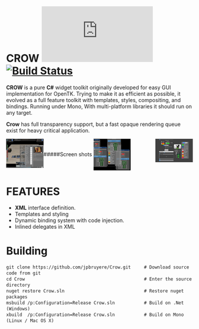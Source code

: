 CROW [![NuGet Version and Downloads](https://buildstats.info/nuget/Crow.dll)](https://www.nuget.org/packages/Crow.dll/) [![Build Status](https://travis-ci.org/jpbruyere/Crow.svg?branch=master)](https://travis-ci.org/jpbruyere/Crow)
===========

**CROW** is a pure **C#** widget toolkit originally developed for easy GUI implementation for OpenTK.
Trying to make it as efficient as possible, it evolved as a full feature toolkit with templates, styles, compositing,  and  bindings.
Running under Mono, With multi-platform libraries it should run on any target.

**Crow** has full transparency support, but a fast opaque rendering queue exist for heavy critical application.

#####Screen shots
<img src="/magic3d.png?raw=true" alt="Magic3d" width="20%" style="float:left" /> 
<img src="/screenshot1.png?raw=true" alt="Screen Shot" width="20%" align="center"/> 
<img src="/screenshot2.png?raw=true" alt="Screen Shot" width="20%" style="float:right"/> 

FEATURES
========

- **XML** interface definition.
- Templates and styling
- Dynamic binding system with code injection.
- Inlined delegates in XML

Building
========

```
git clone https://github.com/jpbruyere/Crow.git   	# Download source code from git
cd Crow	                                    		# Enter the source directory
nuget restore Crow.sln								# Restore nuget packages
msbuild /p:Configuration=Release Crow.sln			# Build on .Net (Windows)
xbuild  /p:Configuration=Release Crow.sln			# Build on Mono (Linux / Mac OS X)
```
